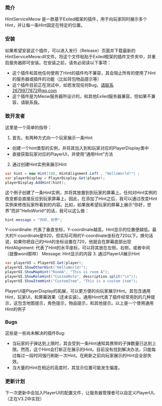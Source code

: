 ### 简介
HintServiceMeow 是一款基于Exiled框架的插件，用于向玩家同时展示多个Hint，并让每一条Hint固定在特定的位置。

### 安装
如果希望安装这个插件，可以进入发行（Release）页面并下载最新的HintServiceMeow.dll文件。将这个文件粘贴于Exiled框架的插件文件夹中，并重启服务器即可安装。在安装之前，请务必阅读以下事项：
- 这个插件和其他任何使用了Hint的插件均不兼容，其会阻止所有的使用了Hint的服务器或插件的功能（比如背包物品提示等）
- 这个插件目前正在测试中，如若发现任何Bug，请联系2679977872@qq.com
- 这个插件是为Meow服务器所设计的，和其他Exiled服务器兼容，但如果不兼容，请联系我。

### 致开发者
这里是一个简单的指导：
1. 首先，有两种方式向一个玩家展示一条Hint
- 创建一个hint类型的实例，并将其加入到和玩家对应的PlayerDisplay类中
- 直接获取玩家对应的PlayerUI，并使用“通用Hint”方法
2. 通过创建Hint实例来展示Hint
```csharp
var hint = new Hint(100, HintAlignment.Left , "HelloWorld!") ;
var playerDisplay = PlayerDisplay.Get(player);
playerDisplay.AddHint(hint);
 ```
这个例子创建了一条Hint实例，并将其放置到到玩家的屏幕上。任何对Hint实例的改变都会直接反应到玩家屏幕上。因此，在添加了Hint之后，我可以通过改变Hint实例来修改玩家所看到的内容。比如，如果我希望玩家的屏幕上展示“你好，世界”而非“HelloWorld!"的话，我可以这么做：
```csharp
hint.message = "你好，世界";
```
Y-coordinate: 代表了垂直坐标，Y-coordinate越高，Hint显示的位置便越低。最大的Y-coordinate是920，但实际可用的Y-coordinate坐标在720以下。换句话说，如果你把自己的Hint的坐标设置在720，他就会在屏幕底部出现
HintAlignment: 代表了Hint的水平座标，可以将其放在左侧，右侧，或者中间（就像word那样）
Message: Hint显示的内容
3. 通过PlayerUI展示Hint
```csharp
var playerUI = PlayerUI.Get(player);
playerUI.ShowOtherHint("HelloWorld!");
playerUI.ShowMapHint("RoomA", "This is room A");
playerUI.ShowRoleHint("CustomRole", description.split("\n"));
playerUI.ShowItemHint("CustomItem", "This is a custom item");
```
PlayerUI是PlayerDisplay的拓展，可以更方便的向玩家展示Hint。其包含通用Hint，玩家UI，和屏幕效果（还未实装）。通用Hint代表了插件经常用到的几种提示，这包含地图提示，角色提示，物品提示，和其他提示。以上是一个使用通用Hint的例子
### Bugs
这些是一些尚未解决的插件Bug:
- 当玩家的子弹达到上限时，其会受到一条Hint通知其携带的子弹数量已达到上限。然而，这个Hint会打断正在展示的Hint。目前没有找到解决办法，只能每过每过一段时间强行刷新一次Hint。在刷新之前向玩家展示的Hint会全部失效。
- 当大量的Hint在相近的高度时，其显示位置可能发生偏差。
### 更新计划
下一次更新中会加入PlayerUI的配置文件，让服务器管理者可以自定义PlayerUI。（正在V3.2中实现）
